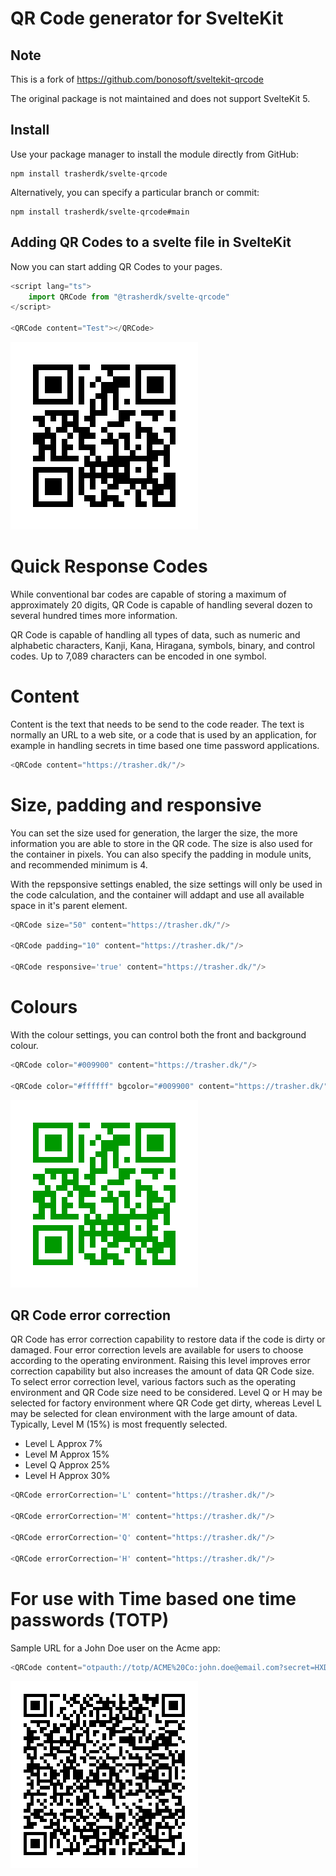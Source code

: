 # QR Code generator for SvelteKit

## Note

This is a fork of https://github.com/bonosoft/sveltekit-qrcode

The original package is not maintained and does not support SvelteKit 5.

## Install
Use your package manager to install the module directly from GitHub:

```shell
npm install trasherdk/svelte-qrcode
```

Alternatively, you can specify a particular branch or commit:

```shell
npm install trasherdk/svelte-qrcode#main
```

## Adding QR Codes to a svelte file in SvelteKit
Now you can start adding QR Codes to your pages.
```ts
<script lang="ts">
	import QRCode from "@trasherdk/svelte-qrcode"
</script>

<QRCode content="Test"></QRCode>
```

![Alt text](https://github.com/trasherdk/svelte-qrcode/raw/main/readme/sample1.svg)

# Quick Response Codes
While conventional bar codes are capable of storing a maximum of approximately 20 digits, QR Code is capable of handling several dozen to several hundred times more information.

QR Code is capable of handling all types of data, such as numeric and alphabetic characters, Kanji, Kana, Hiragana, symbols, binary, and control codes. Up to 7,089 characters can be encoded in one symbol.

# Content
Content is the text that needs to be send to the code reader. The text is normally an URL to a web site, or a code that is used by an application, for example in handling secrets in time based one time password applications.

```ts
<QRCode content="https://trasher.dk/"/>
```

# Size, padding and responsive
You can set the size used for generation, the larger the size, the more information you are able to store in the QR code. The size is also used for the container in pixels. You can also specify the padding in module units, and recommended minimum is 4.

With the repsponsive settings enabled, the size settings will only be used in the code calculation, and the container will addapt and use all available space in it's parent element.

```ts
<QRCode size="50" content="https://trasher.dk/"/>

<QRCode padding="10" content="https://trasher.dk/"/>

<QRCode responsive='true' content="https://trasher.dk/"/>
```

# Colours
With the colour settings, you can control both the front and background colour.

```ts
<QRCode color="#009900" content="https://trasher.dk/"/>

<QRCode color="#ffffff" bgcolor="#009900" content="https://trasher.dk/"/>
```

![QR Code Color Examples](https://github.com/trasherdk/svelte-qrcode/raw/main/readme/sample2.svg)

## QR Code error correction
QR Code has error correction capability to restore data if the code is dirty or damaged. Four error correction levels are available for users to choose according to the operating environment. Raising this level improves error correction capability but also increases the amount of data QR Code size.
To select error correction level, various factors such as the operating environment and QR Code size need to be considered. Level Q or H may be selected for factory environment where QR Code get dirty, whereas Level L may be selected for clean environment with the large amount of data. Typically, Level M (15%) is most frequently selected.

* Level L  Approx 7%
* Level M  Approx 15%
* Level Q  Approx 25%
* Level H  Approx 30%

```ts
<QRCode errorCorrection='L' content="https://trasher.dk/"/>

<QRCode errorCorrection='M' content="https://trasher.dk/"/>

<QRCode errorCorrection='Q' content="https://trasher.dk/"/>

<QRCode errorCorrection='H' content="https://trasher.dk/"/>
```

# For use with Time based one time passwords (TOTP)
Sample URL for a John Doe user on the Acme app:
```ts
<QRCode content="otpauth://totp/ACME%20Co:john.doe@email.com?secret=HXDMVJECJJWSRB3HWIZR4IFUGFTMXBOZ&issuer=ACME%20Co&algorithm=SHA1&digits=6&period=30"/>
```

![QR Code TOTP Example](https://github.com/trasherdk/svelte-qrcode/raw/main/readme/sample3.svg)

